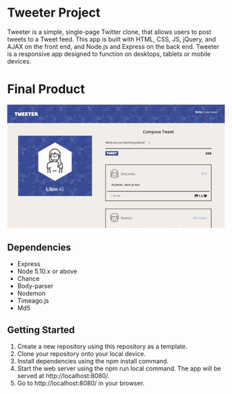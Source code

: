 # Tweeter Project

Tweeter is a simple, single-page Twitter clone, that allows users to post tweets to a Tweet feed. This app is built with HTML, CSS, JS, jQuery, and AJAX on the front end, and Node.js and Express on the back end. Tweeter is a responsive app designed to function on desktops, tablets or mobile devices.

# Final Product 
![](https://github.com/libinali/tweeter/blob/master/docs/tweeter.gif?raw=true)

## Dependencies

- Express
- Node 5.10.x or above
- Chance
- Body-parser
- Nodemon
- Timeago.js
- Md5

## Getting Started

1. Create a new repository using this repository as a template.
2. Clone your repository onto your local device.
3. Install dependencies using the npm install command.
4. Start the web server using the npm run local command. The app will be served at http://localhost:8080/.
5. Go to http://localhost:8080/ in your browser.